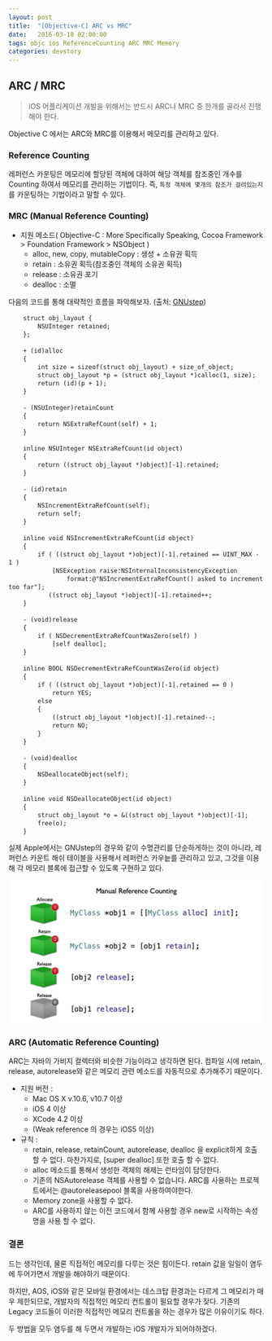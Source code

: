 ```yaml
---
layout: post
title:  "[Objective-C] ARC vs MRC"
date:   2016-03-18 02:00:00
tags: objc ios ReferenceCounting ARC MRC Memory
categories: devstory
---
```



## ARC / MRC

> iOS 어플리케이션 개발을 위해서는 반드시 ARC나 MRC 중 한개를 골라서 진행해야 한다.

Objective C 에서는 ARC와 MRC를 이용해서 메모리를 관리하고 있다. 

### Reference Counting

레퍼런스 카운팅은 메모리에 할당된 객체에 대하여 해당 객체를 참조중인 개수를 Counting 하여서 메모리를 관리하는 기법이다. 즉, `특정 객체에 몇개의 참조가 걸려있는지`를 카운팅하는 기법이라고 말할 수 있다.


### MRC (Manual Reference Counting)

- 지원 메소드( Objective-C : More Specifically Speaking, Cocoa Framework > Foundation Framework > NSObject )
    - alloc, new, copy, mutableCopy : 생성 + 소유권 획득
    - retain : 소유권 획득(참조중인 객체의 소유권 획득)
    - release : 소유권 포기
    - dealloc : 소멸

다음의 코드를 통해 대략적인 흐름을 파악해보자. 
(출처: [GNUstep](http://gnustep.org))

```objc
    struct obj_layout {
        NSUInteger retained;
    };

    + (id)alloc
    {
        int size = sizeof(struct obj_layout) + size_of_object;
        struct obj_layout *p = (struct obj_layout *)calloc(1, size);
        return (id)(p + 1);
    }

    - (NSUInteger)retainCount
    {
        return NSExtraRefCount(self) + 1;
    }

    inline NSUInteger NSExtraRefCount(id object)
    {
        return ((struct obj_layout *)object)[-1].retained;
    }

    - (id)retain
    {
        NSIncrementExtraRefCount(self);
        return self;
    }

    inline void NSIncrementExtraRefCount(id object)
    {
        if ( ((struct obj_layout *)object)[-1].retained == UINT_MAX - 1 )
            [NSException raise:NSInternalInconsistencyException 
                format:@"NSIncrementExtraRefCount() asked to increment too far"];
           ((struct obj_layout *)object)[-1].retained++;
    }

    - (void)release
    {
        if ( NSDecrementExtraRefCountWasZero(self) )
            [self dealloc];
    }

    inline BOOL NSDecrementExtraRefCountWasZero(id object)
    {
        if ( ((struct obj_layout *)object)[-1].retained == 0 )
            return YES;
        else
        {
            ((struct obj_layout *)object)[-1].retained--;
            return NO;
        }
    }

    - (void)dealloc
    {
        NSDeallocateObject(self);
    }

    inline void NSDeallocateObject(id object)
    {
        struct obj_layout *o = &((struct obj_layout *)object)[-1];
        free(o);
    }
```

실제 Apple에서는 GNUstep의 경우와 같이 수명관리를 단순하게하는 것이 아니라, 레퍼런스 카운트 해쉬 테이블을 사용해서 레퍼런스 카우늩를 관리하고 있고, 그것을 이용해 각 메모리 블록에 접근할 수 있도록 구현하고 있다.

![](https://raw.githubusercontent.com/karl-park/karl-park.github.io/master/assets/images/referececounting/mrc.jpg)

### ARC (Automatic Reference Counting)
ARC는 자바의 가비지 컬렉터와 비슷한 기능이라고 생각하면 된다. 컴파일 시에 retain, release, autorelease와 같은 메모리 관련 메소드를 자동적으로 추가해주기 때문이다.

- 지원 버전 : 
    - Mac OS X v.10.6, v10.7 이상
    - iOS 4 이상
    - XCode 4.2 이상
    - (Weak reference 의 경우는 iOS5 이상)
- 규칙 :
    - retain, release, retainCount, autorelease, dealloc 을 explicit하게 호출 할 수 없다. 마찬가지로, [super dealloc] 또한 호출 할 수 없다.
    - alloc 메소드를 통해서 생성한 객체의 해제는 런타임이 담당한다.
    - 기존의 NSAutorelease 객체를 사용할 수 없습니다. ARC를 사용하는 프로젝트에서는 @autoreleasepool 블록을 사용하여야한다.
    - Memory zone을 사용할 수 없다.
    - ARC를 사용하지 않는 이전 코드에서 함께 사용할 경우 new로 시작하는 속성명을 사용 할 수 없다.


### 결론
드는 생각인데, 물론 직접적인 메모리를 다루는 것은 힘이든다. retain 값을 일일이 염두에 두어가면서 개발을 해야하기 때문이다. 

하지만, AOS, iOS와 같은 모바일 환경에서는 데스크탑 환경과는 다르게 그 메모리가 매우 제한되므로, 개발자의 직접적인 메모리 컨트롤이 필요할 경우가 잦다. 기존의 Legacy 코드들이 이러한 직접적인 메모리 컨트롤을 하는 경우가 많은 이유이기도 하다. 

두 방법을 모두 염두를 해 두면서 개발하는 iOS 개발자가 되어야하겠다.